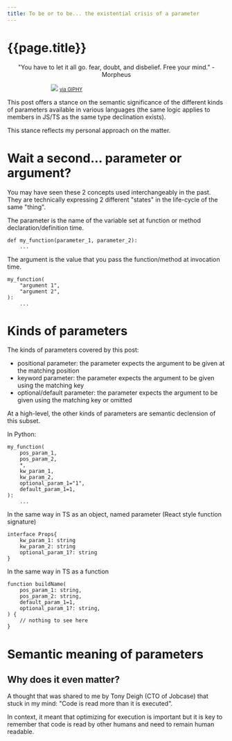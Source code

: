 ```yaml
---
title: To be or to be... the existential crisis of a parameter
---
```

# {{page.title}}

<p style="margin-left: auto; margin-right: auto; text-align: center">"You have to let it all go. fear, doubt,   and disbelief. Free your mind." - Morpheus</p>
<div  style="width:60%;margin-left: auto; margin-right: auto">
    <img src="https://media.giphy.com/media/nb8FKHnLX6BiM/giphy.gif"/>
    <a
        style="font-size:0.7rem"
        href="https://giphy.com/gifs/hollywoodsuite-film-matrix-the-nb8FKHnLX6BiM">
        via GIPHY
    </a>
</div>

This post offers a stance on the semantic significance of the different kinds of parameters available in various languages (the same logic applies to members in JS/TS as the same type declination exists).

This stance reflects my personal approach on the matter.

# Wait a second... parameter or argument?
You may have seen these 2 concepts used interchangeably in the past. They are technically expressing 2 different "states" in the life-cycle of the same "thing".

The parameter is the name of the variable set at function or method declaration/definition time.

```
def my_function(parameter_1, parameter_2):
    ...
```

The argument is the value that you pass the function/method at invocation time.

```
my_function(
    "argument 1",
    "argument 2",
):
    ...
```

# Kinds of parameters
The kinds of parameters covered by this post:
* positional parameter: the parameter expects the argument to be given at the matching position
* keyword parameter: the parameter expects the argument to be given using the matching key
* optional/default parameter: the parameter expects the argument to be given using the matching key or omitted

At a high-level, the other kinds of parameters are semantic declension of this subset.

In Python:
```
my_function(
    pos_param_1,
    pos_param_2,
    *,
    kw_param_1,
    kw_param_2,
    optional_param_1="1",
    default_param_1=1,
):
    ...
```

In the same way in TS as an object, named parameter (React style function signature)
```
interface Props{
    kw_param_1: string
    kw_param_2: string
    optional_param_1?: string
}
```
In the same way in TS as a function
```
function buildName(
    pos_param_1: string,
    pos_param_2: string,
    default_param_1=1,
    optional_param_1?: string,
) {
    // nothing to see here
}
```

# Semantic meaning of parameters

## Why does it even matter?

A thought that was shared to me by Tony Deigh (CTO of Jobcase) that stuck in my mind: "Code is read more than it is executed".

In context, it meant that optimizing for execution is important but it is key to remember that code is read by other humans and need to remain human readable.
<!--stackedit_data:
eyJoaXN0b3J5IjpbMTYxODY2MTU3MV19
-->